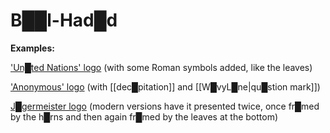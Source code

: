 # B██l-Had█d

**Examples:** 

['Un█ted Nations' logo](https://en.wikipedia.org/wiki/United_Nations#/media/File:UN_emblem_blue.svg) (with some Roman symbols added, like the leaves)

['Anonymous' logo](https://en.wikipedia.org/wiki/Anonymous_(hacker_group)#/media/File:Anonymous_emblem.svg) (with [[dec█pitation]] and [[W█vyL█ne|qu█stion mark]])

[J█germeister logo](https://images.ctfassets.net/kjc0jmow0idt/3PyfGL36PCugKeSgYuuCM/3cefb36a36fa0569d3332579318645c3/label_01.jpg?fm=webp&w=1000&q=66) (modern versions have it presented twice, once fr█med by the h█rns and then again fr█med by the leaves at the bottom)